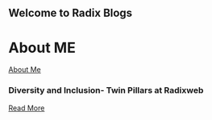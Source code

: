 ## Welcome to Radix Blogs
# About ME
[About Me](https://dipti-agravat.github.io/octocat.github.io/aboutme.html)

### Diversity and Inclusion- Twin Pillars at Radixweb
[Read More](https://dipti-agravat.github.io/octocat.github.io/Blog1.html)



